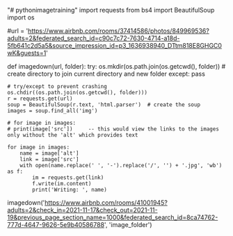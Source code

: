 "# pythonimagetraining" 
import requests
from bs4 import BeautifulSoup
import os


#url = 'https://www.airbnb.com/rooms/37414586/photos/849969536?adults=2&federated_search_id=c90c7c72-7630-4714-a18d-5fb641c2d5a5&source_impression_id=p3_1636938940_DTtm818E8GHGC0wK&guests=1'

def imagedown(url, folder):
    try:
        os.mkdir(os.path.join(os.getcwd(), folder))  # create directory to join current directory and new folder
    except:
        pass

    # try/except to prevent crashing
    os.chdir((os.path.join(os.getcwd(), folder)))
    r = requests.get(url)
    soup = BeautifulSoup(r.text, 'html.parser')  # create the soup
    images = soup.find_all('img')

    # for image in images:
    # print(image['src'])     -- this would view the links to the images only without the 'alt' which provides text

    for image in images:
        name = image['alt']
        link = image['src']
        with open(name.replace(' ', '-').replace('/', '') + '.jpg', 'wb') as f:
            im = requests.get(link)
            f.write(im.content)
            print('Writing: ', name)


imagedown('https://www.airbnb.com/rooms/41001945?adults=2&check_in=2021-11-17&check_out=2021-11-19&previous_page_section_name=1000&federated_search_id=8ca74762-777d-4647-9626-5e9b40586788', 'image_folder')
